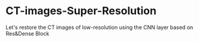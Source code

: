 # CT-images-Super-Resolution
Let's restore the CT images of low-resolution using the CNN layer based on Res&amp;Dense Block

